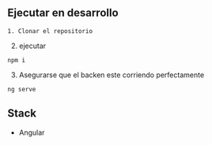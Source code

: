 
## Ejecutar en desarrollo 
````
1. Clonar el repositorio
````

2. ejecutar
``````
npm i
``````
3. Asegurarse que el backen este corriendo perfectamente
``````
ng serve 
``````


## Stack 
* Angular




